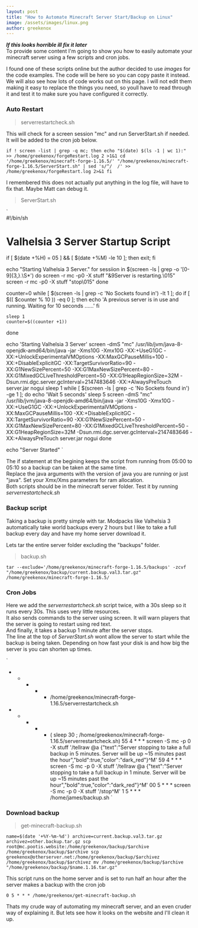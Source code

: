 ```yaml
---
layout: post
title: "How to Automate Minecraft Server Start/Backup on Linux"
image: /assets/images/linux.png
author: greekenox
---
```

***If this looks horrible ill fix it later***  
To provide some content I'm going to show you how to easily automate your minecraft server using a few scripts and cron jobs.  

I found one of these scripts online but the author decided to use *images* for the code examples. The code will be here so you can copy paste it instead. We will also see how lots of code works out on this page. I will not edit them making it easy to replace the things you need, so youll have to read through it and test it to make sure you have configured it correctly.  

### Auto Restart
>serverrestartcheck.sh   

This will check for a screen session "mc" and run ServerStart.sh if needed. It will be added to the cron job below.  

`
if ! screen -list | grep -q mc; then
	        echo "$(date) $(ls -1 | wc 1):" >> /home/greekenox/forgeRestart.log 2 >1&1
		        cd '/home/greekenox/minecraft-forge-1.16.5/'
			            "/home/greekenox/minecraft-forge-1.16.5/ServerStart.sh" | sed 's/^/  /'
				    >> /home/greekenox/forgeRestart.log 2>&1
			    fi
`  
  
I remembered this does not actually put anything in the log file, will have to fix that. Maybe Matt can debug it.  

>ServerStart.sh  

`  
#!/bin/sh
# Valhelsia 3 Server Startup Script
if [ $(date +%H) = 05 ] && [ $(date +%M) -le 10  ]; then exit;  fi 



echo "Starting Valhelsia 3 Server."
for sessiion in $(screen -ls | grep -o '[0-9]\{3,\}\.\S*')
do
	screen -r mc -p0 -X stuff "&9Server is restarting.\015"
	screen -r mc -p0 -X stuff "stop\015" 
done

counter=0 
while [ $(screen -ls | grep -c 'No Sockets found in') -lt 1 ]; do
	if [ $(( $counter % 10 )) -eq 0 ]; then
		echo 'A previous server is in use and running. Waiting for 10 seconds ......'
	fi

	sleep 1
	counter=$((counter +1))
done

echo 'Starting Valhelsia 3 Server'
	screen -dmS "mc" /usr/lib/jvm/java-8-openjdk-amd64/bin/java -jar -Xms10G -Xmx10G -XX:+UseG1GC -XX:+UnlockExperimentalVMOptions -XX:MaxGCPauseMillis=100 -XX:+DisableExplicitGC -XX:TargetSurvivorRatio=90 -XX:G1NewSizePercent=50 -XX:G1MaxNewSizePercent=80 -XX:G1MixedGCLiveThresholdPercent=50 -XX:G1HeapRegionSize=32M -Dsun.rmi.dgc.server.gcInterval=2147483646 -XX:+AlwaysPreTouch server.jar nogui
	sleep 1
	while [ $(screen -ls | grep -c 'No Sockets found in') -ge 1 ]; 
	do
		echo 'Wait 5 seconds'
		sleep 5
		screen -dmS "mc" /usr/lib/jvm/java-8-openjdk-amd64/bin/java -jar -Xms10G -Xmx10G -XX:+UseG1GC -XX:+UnlockExperimentalVMOptions -XX:MaxGCPauseMillis=100 -XX:+DisableExplicitGC -XX:TargetSurvivorRatio=90 -XX:G1NewSizePercent=50 -XX:G1MaxNewSizePercent=80 -XX:G1MixedGCLiveThresholdPercent=50 -XX:G1HeapRegionSize=32M -Dsun.rmi.dgc.server.gcInterval=2147483646 -XX:+AlwaysPreTouch server.jar nogui
	done

	
echo "Server Started"
`  
  
The if statement at the begining keeps the script from running from 05:00 to 05:10 so a backup can be taken at the same time.  
Replace the java arguments with the version of java you are running or just "java". Set your Xmx/Xms parameters for ram allocation.  
Both scripts should be in the minecraft server folder. Test it by running *serverrestartcheck.sh*  

### Backup script  

Taking a backup is pretty simple with tar. Modpacks like Valhelsia 3 automatically take world backups every 2 hours but I like to take a full backup every day and have my home server download it.  

Lets tar the entire server folder excluding the "backups" folder.  
>backup.sh  

`tar --exclude='/home/greekenox/minecraft-forge-1.16.5/backups' -zcvf "/home/greekenox/backup/current.backup.val3.tar.gz" /home/greekenox/minecraft-forge-1.16.5/`


### Cron Jobs
Here we add the *serverrestartcheck.sh* script twice, with a 30s sleep so it runs every 30s. This uses very little resources.  
It also sends commands to the server using screen. It will warn players that the server is going to restart using red text.  
And finally, it takes a backup 1 minute after the server stops.  
The line at the top of *ServerStart.sh* wont allow the server to start while the backup is being taken. Depending on how fast your disk is and how big the server is you can shorten up times.  

`
* * * * * /home/greekenox/minecraft-forge-1.16.5/serverrestartcheck.sh
* * * * * ( sleep 30 ; /home/greekenox/minecraft-forge-1.16.5/serverrestartcheck.sh)
55 4 * * * screen -S mc -p 0 -X stuff '/tellraw @a {"text":"Server stopping to take a full backup in 5 minutes. Server will be up ~15 minutes past the hour","bold":true,"color":"dark_red"}^M'
59 4 * * * screen -S mc -p 0 -X stuff '/tellraw @a {"text":"Server stopping to take a full backup in 1 minute. Server will be up ~15 minutes past the hour","bold":true,"color":"dark_red"}^M'
00 5 * * * screen -S mc -p 0 -X stuff '/stop^M'
1 5 * * * /home/james/backup.sh
`

### Download backup  
>get-minecraft-backup.sh  
  
`
name=$(date '+%Y-%m-%d')
archive=current.backup.val3.tar.gz
archivez=other.backup.tar.gz
scp root@mc.pootis.website:/home/greekenox/backup/$archive /home/greekenox/backup/$archive
scp greekenox@otherserver.net:/home/greekenox/backup/$archivez /home/greekenox/backup/$archivez
mv /home/greekenox/backup/$archive "/home/greekenox/backup/$name.1.16.tar.gz"
`  
  
This script runs on the home server and is set to run half an hour after the server makes a backup with the cron job  

`0 5 * * * /home/greekenox/get-minecraft-backup.sh`  

Thats my crude way of automating my minecraft server, and an even cruder way of explaining it. But lets see how it looks on the website and I'll clean it up.  
